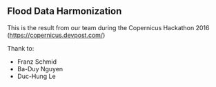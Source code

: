 ## Flood Data Harmonization

This is the result from our team during the Copernicus Hackathon 2016 (https://copernicus.devpost.com/)

Thank to:
- Franz Schmid
- Ba-Duy Nguyen
- Duc-Hung Le
